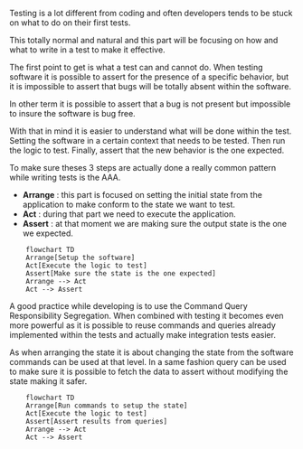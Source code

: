 Testing is a lot different from coding and often developers tends to be stuck on what to do on their first tests.

This totally normal and natural and this part will be focusing on how and what to write in a test to make it effective.

The first point to get is what a test can and cannot do.
When testing software it is possible to assert for the presence of a specific behavior, but it is impossible to assert that bugs will be totally absent within the software.

In other term it is possible to assert that a bug is not present but impossible to insure the software is bug free.

With that in mind it is easier to understand what will be done within the test.
Setting the software in a certain context that needs to be tested.
Then run the logic to test.
Finally, assert that the new behavior is the one expected.

To make sure theses 3 steps are actually done a really common pattern while writing tests is the AAA.
- **Arrange** : this part is focused on setting the initial state from the application to make conform to the state we want to test.
- **Act** : during that part we need to execute the application.
- **Assert** : at that moment we are making sure the output state is the one we expected. 

```mermaid
    flowchart TD
    Arrange[Setup the software]
    Act[Execute the logic to test]
    Assert[Make sure the state is the one expected]
    Arrange --> Act
    Act --> Assert
```

A good practice while developing is to use the Command Query Responsibility Segregation.
When combined with testing it becomes even more powerful as it is possible to reuse commands and queries already implemented within the tests and actually make integration tests easier.

As when arranging the state it is about changing the state from the software commands can be used at that level.
In a same fashion query can be used to make sure it is possible to fetch the data to assert without modifying the state making it safer.

```mermaid
    flowchart TD
    Arrange[Run commands to setup the state]
    Act[Execute the logic to test]
    Assert[Assert results from queries]
    Arrange --> Act
    Act --> Assert
```

